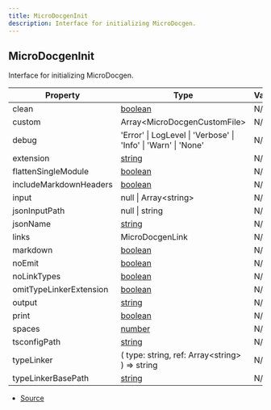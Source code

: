 ```yaml
---
title: MicroDocgenInit
description: Interface for initializing MicroDocgen.
---
```


## MicroDocgenInit

Interface for initializing MicroDocgen.

| Property | Type | Value |
| ----------- | ----------- | ----------- |
| clean | [boolean](https://developer.mozilla.org/en-US/docs/Web/JavaScript/Reference/Global_Objects/Boolean) | N/A |
| custom | Array\<MicroDocgenCustomFile> | N/A |
| debug | 'Error' \| LogLevel \| 'Verbose' \| 'Info' \| 'Warn' \| 'None' | N/A |
| extension | [string](https://developer.mozilla.org/en-US/docs/Web/JavaScript/Reference/Global_Objects/String) | N/A |
| flattenSingleModule | [boolean](https://developer.mozilla.org/en-US/docs/Web/JavaScript/Reference/Global_Objects/Boolean) | N/A |
| includeMarkdownHeaders | [boolean](https://developer.mozilla.org/en-US/docs/Web/JavaScript/Reference/Global_Objects/Boolean) | N/A |
| input | null \| Array\<string> | N/A |
| jsonInputPath | null \| string | N/A |
| jsonName | [string](https://developer.mozilla.org/en-US/docs/Web/JavaScript/Reference/Global_Objects/String) | N/A |
| links | MicroDocgenLink | N/A |
| markdown | [boolean](https://developer.mozilla.org/en-US/docs/Web/JavaScript/Reference/Global_Objects/Boolean) | N/A |
| noEmit | [boolean](https://developer.mozilla.org/en-US/docs/Web/JavaScript/Reference/Global_Objects/Boolean) | N/A |
| noLinkTypes | [boolean](https://developer.mozilla.org/en-US/docs/Web/JavaScript/Reference/Global_Objects/Boolean) | N/A |
| omitTypeLinkerExtension | [boolean](https://developer.mozilla.org/en-US/docs/Web/JavaScript/Reference/Global_Objects/Boolean) | N/A |
| output | [string](https://developer.mozilla.org/en-US/docs/Web/JavaScript/Reference/Global_Objects/String) | N/A |
| print | [boolean](https://developer.mozilla.org/en-US/docs/Web/JavaScript/Reference/Global_Objects/Boolean) | N/A |
| spaces | [number](https://developer.mozilla.org/en-US/docs/Web/JavaScript/Reference/Global_Objects/Number) | N/A |
| tsconfigPath | [string](https://developer.mozilla.org/en-US/docs/Web/JavaScript/Reference/Global_Objects/String) | N/A |
| typeLinker | (   type: string,   ref: Array\<string> ) => string | N/A |
| typeLinkerBasePath | [string](https://developer.mozilla.org/en-US/docs/Web/JavaScript/Reference/Global_Objects/String) | N/A |


- [Source](https://github.com/neplextech/micro-docgen/blob/38358ca74767eba2bb03bd633518726d6b884070/src/documentation.ts#L26)